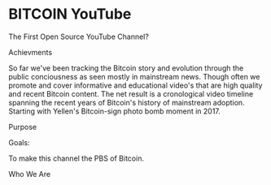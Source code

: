 # BITCOIN YouTube
The First Open Source YouTube Channel?

Achievments

So far we've been tracking the Bitcoin story and evolution through the public conciousness as seen mostly in mainstream news. Though often we promote and cover informative and educational video's that are high quality and recent Bitcoin content. The net result is a cronological video timeline spanning the recent years of Bitcoin's history of mainstream adoption. Starting with Yellen's Bitcoin-sign photo bomb moment in 2017.

Purpose

Goals:

To make this channel the PBS of Bitcoin.

Who We Are
